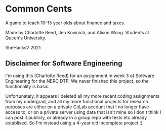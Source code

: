 # Common Cents

A game to teach 10-15 year olds about finance and taxes.

Made by Charlotte Reed, Jen Kovinich, and Alison Wong. Students at Queen's University.

SheHacksV 2021

## Disclaimer for Software Engineering

I'm using this (Charlotte Reed) for an assignment in week 3 of Software Engineering for the NERC DTP.
We never finished this project, so the functionality is basic.

Unfortunately, it appears I deleted all my more recent coding assignments from my undergrad,
and all my more functional projects for research purposes are either on a private GitLab account
that I no longer have access to, or on a private server using data that isn't mine so I don't think
I can post it publicly, or already in a group repo with tests etc already establised.
So I'm instead using a 4-year old incomplete project :)

